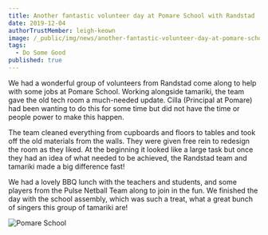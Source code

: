 ```yaml
---
title: Another fantastic volunteer day at Pomare School with Randstad
date: 2019-12-04
authorTrustMember: leigh-keown
image: /_public/img/news/another-fantastic-volunteer-day-at-pomare-school-with-randstad.jpg
tags:
  - Do Some Good
published: true
---
```


We had a wonderful group of volunteers from Randstad come along to help with some jobs at Pomare School. Working alongside tamariki, the team gave the old tech room a much-needed update. Cilla (Principal at Pomare) had been wanting to do this for some time but did not have the time or people power to make this happen.

The team cleaned everything from cupboards and floors to tables and took off the old materials from the walls. They were given free rein to redesign the room as they liked. At the beginning it looked like a large task but once they had an idea of what needed to be achieved, the Randstad team and tamariki made a big difference fast!

We had a lovely BBQ lunch with the teachers and students, and some players from the Pulse Netball Team along to join in the fun. We finished the day with the school assembly, which was such a treat, what a great bunch of singers this group of tamariki are!

<img src="https://vsctrust.org.nz/wp-content/uploads/Randstad-Volunteer-Day-4-768x576.jpg" alt="Pomare School" />